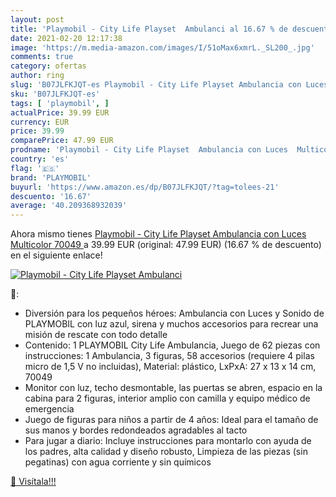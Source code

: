 ```yaml
---
layout: post
title: 'Playmobil - City Life Playset  Ambulanci al 16.67 % de descuento'
date: 2021-02-20 12:17:38
image: 'https://m.media-amazon.com/images/I/51oMax6xmrL._SL200_.jpg'
comments: true
category: ofertas
author: ring
slug: 'B07JLFKJQT-es Playmobil - City Life Playset Ambulancia con Luces...'
sku: 'B07JLFKJQT-es'
tags: [ 'playmobil', ]
actualPrice: 39.99 EUR
currency: EUR
price: 39.99
comparePrice: 47.99 EUR
prodname: 'Playmobil - City Life Playset  Ambulancia con Luces  Multicolor  70049 '
country: 'es'
flag: '🇪🇸'
brand: 'PLAYMOBIL'
buyurl: 'https://www.amazon.es/dp/B07JLFKJQT/?tag=tolees-21'
descuento: '16.67'
average: '40.209368932039'
---
```


Ahora mismo tienes [Playmobil - City Life Playset  Ambulancia con Luces  Multicolor  70049 ](https://www.amazon.es/dp/B07JLFKJQT/?tag=tolees-21) a 39.99 EUR (original: 47.99 EUR) (16.67 %  de descuento) en el siguiente enlace!

[![Playmobil - City Life Playset  Ambulanci](https://m.media-amazon.com/images/I/51oMax6xmrL._SL200_.jpg)](https://www.amazon.es/dp/B07JLFKJQT/?tag=tolees-21)

🔎:

- Diversión para los pequeños héroes: Ambulancia con Luces y Sonido de PLAYMOBIL con luz azul, sirena y muchos accesorios para recrear una misión de rescate con todo detalle
- Contenido: 1 PLAYMOBIL City Life Ambulancia, Juego de 62 piezas con instrucciones: 1 Ambulancia, 3 figuras, 58 accesorios (requiere 4 pilas micro de 1,5 V no incluidas), Material: plástico, LxPxA: 27 x 13 x 14 cm, 70049
- Monitor con luz, techo desmontable, las puertas se abren, espacio en la cabina para 2 figuras, interior amplio con camilla y equipo médico de emergencia
- Juego de figuras para niños a partir de 4 años: Ideal para el tamaño de sus manos y bordes redondeados agradables al tacto
- Para jugar a diario: Incluye instrucciones para montarlo con ayuda de los padres, alta calidad y diseño robusto, Limpieza de las piezas (sin pegatinas) con agua corriente y sin químicos

[🛒 Visítala!!!](https://www.amazon.es/dp/B07JLFKJQT/?tag=tolees-21)
